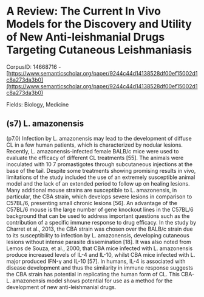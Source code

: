 # A Review: The Current In Vivo Models for the Discovery and Utility of New Anti-leishmanial Drugs Targeting Cutaneous Leishmaniasis

CorpusID: 14668716 - [https://www.semanticscholar.org/paper/9244c44d14138528df00ef15002d1c8a273da3b0](https://www.semanticscholar.org/paper/9244c44d14138528df00ef15002d1c8a273da3b0)

Fields: Biology, Medicine

## (s7) L. amazonensis
(p7.0) Infection by L. amazonensis may lead to the development of diffuse CL in a few human patients, which is characterized by nodular lesions. Recently, L. amazonensis-infected female BALB/c mice were used to evaluate the efficacy of different CL treatments [55]. The animals were inoculated with 10 7 promastigotes through subcutaneous injections at the base of the tail. Despite some treatments showing promising results in vivo, limitations of the study included the use of an extremely susceptible animal model and the lack of an extended period to follow up on healing lesions. Many additional mouse strains are susceptible to L. amazonensis, in particular, the CBA strain, which develops severe lesions in comparison to C57BL/6, presenting small chronic lesions [56]. An advantage of the C57BL/6 mouse is the large number of gene knockout lines in the C57BL/6 background that can be used to address important questions such as the contribution of a specific immune response to drug efficacy. In the study by Charret et al., 2013, the CBA strain was chosen over the BALB/c strain due to its susceptibility to infection by L. amazonensis, developing cutaneous lesions without intense parasite dissemination [18]. It was also noted from Lemos de Souza, et al., 2000, that CBA mice infected with L. amazonensis produce increased levels of IL-4 and IL-10, whilst CBA mice infected with L. major produced IFN-γ and IL-10 [57]. In humans, IL-4 is associated with disease development and thus the similarity in immune response suggests the CBA strain has potential in replicating the human form of CL. This CBA-L. amazonensis model shows potential for use as a method for the development of new anti-leishmanial drugs.
